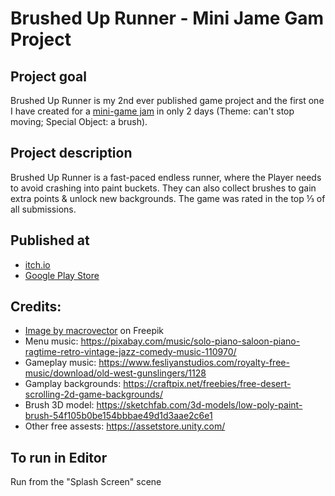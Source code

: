 # Brushed Up Runner - Mini Jame Gam Project

## Project goal
Brushed Up Runner is my 2nd ever published game project and the first one I have created for a [mini-game jam](https://itch.io/jam/mini-jame-gam-18) in only 2 days (Theme: can't stop moving; Special Object: a brush).

## Project description
Brushed Up Runner is a fast-paced endless runner, where the Player needs to avoid crashing into paint buckets. They can also collect brushes to gain extra points & unlock new backgrounds. The game was rated in the top ⅓ of all submissions.

## Published at
- [itch.io](https://cups-games.itch.io/brushed-up-runner)
- [Google Play Store](https://play.google.com/store/apps/details?id=com.cupsgames.brusheduprunner)

## Credits:
- <a href="https://www.freepik.com/free-vector/wild-west-cartoon-composition-with-outdoor-scenery-cacti-trees-wooden-gate-with-signboard-skull-vector-illustration_37420362.htm#query=wild%20west&position=6&from_view=keyword&track=ais">Image by macrovector</a> on Freepik
- Menu music: https://pixabay.com/music/solo-piano-saloon-piano-ragtime-retro-vintage-jazz-comedy-music-110970/
- Gameplay music: https://www.fesliyanstudios.com/royalty-free-music/download/old-west-gunslingers/1128
- Gamplay backgrounds: https://craftpix.net/freebies/free-desert-scrolling-2d-game-backgrounds/
- Brush 3D model: https://sketchfab.com/3d-models/low-poly-paint-brush-54f105b0be154bbbae49d1d3aae2c6e1
- Other free assests: https://assetstore.unity.com/

## To run in Editor
Run from the "Splash Screen" scene
